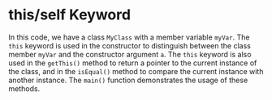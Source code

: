 # this/self Keyword
In this code, we have a class `MyClass` with a member variable `myVar`. The `this` keyword is used in the constructor to distinguish between the class member `myVar` and the constructor argument `a`. The `this` keyword is also used in the `getThis()` method to return a pointer to the current instance of the class, and in the `isEqual()` method to compare the current instance with another instance. The `main()` function demonstrates the usage of these methods.